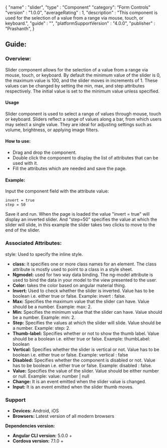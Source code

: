{
"name" : "slider",
"type" : "Component"
"category": “Form Controls”
"version" : "1.0.0",
"averageRating" : 1,
"description" : "This component is used for the selection of a value from a range via mouse, touch, or keyboard.",
"guide" : "",
"platformSupportVersion" : "4.0.0",
"publisher" : "Prashanth",
}

## Guide: 
### Overview: 
Slider component allows for the selection of a value from a range via mouse, touch, or keyboard. By default the minimum value of the slider is 0, the maximum value is 100, and the slider moves in increments of 1. These values can be changed by setting the min, max, and step attributes respectively. The initial value is set to the minimum value unless specified.

#### Usage
Slider component is used to select a range of values through mouse, touch or keyboard. Sliders reflect a range of values along a bar, from which users may select a single value. They are ideal for adjusting settings such as volume, brightness, or applying image filters.

#### How to use:   
- Drag and drop the component. 
- Double click the component to display the list of attributes that can be used with it.
- Fill the attributes which are needed and save the page.

#### Example: 
Input the component field with the attribute value:
``` 
invert = true
step = 50
```
Save it and run.
When the page is loaded the value "invert = true" will display an inverted slider. And "step=50" specifies the value at which the slider will slide, in this example the slider takes two clicks to move to the end of the slider. 

### Associated Attributes:
style: Used to specify the inline style.
- **class:** it specifies one or more class names for an element. The class attribute is mostly used to point to a class in a style sheet.
- **Ngmodel:** used for two way data binding. The ng-model attribute is used to bind the data in your model to the view presented to the user.
- **Color:** takes the color based on angular material thing.
- **Invert:** Used to check whether the slider is inverted. Value has to be boolean i.e. either true or false. Example: invert : false.
- **Max:** Specifies the maximum value that the slider can have. Value should be a number. Example: max: 2.
- **Min:** Specifies the minimum value that the slider can have. Value should be a number. Example: min: 2.
- **Step:** Specifies the values at which the slider will slide. Value should be a number. Example: step: 2.
- **Thumb-label:** Specifies whether or not to show the thumb label. Value should be a boolean i.e. either true or false. Example: thumbLabel: boolean
- **Vertical:** Specifies whether the slider is vertical or not. Value has to be boolean i.e. either true or false. Example: vertical : false
- **Disabled:** Specifies whether the component is disabled or not. Value has to be boolean i.e. either true or false. Example: disabled : false.
- **Value:** Specifies the value of the slider. Value should be either number or null. Example: value: number | null
- **Change:** It is an event emitted when the slider value is changed.
- **Input:** It is an event emitted when the slider thumb moves.

### Support 
- **Devices:** Android, iOS
- **Browsers:** Latest version of all modern browsers

**Dependencies version:**
- **Angular CLI version:** 5.0.0 + 
- **Cordova version:** 7.1.0 +
